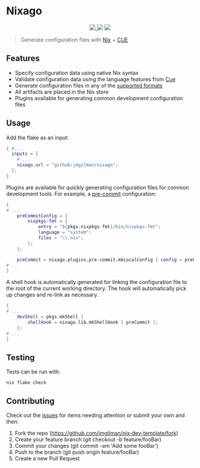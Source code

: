 # Nixago

<p align="center">
    <a href="https://github.com/jmgilman/nixago/actions/workflows/ci.yml">
        <img src="https://github.com/jmgilman/nixago/actions/workflows/ci.yml/badge.svg"/>
    </a>
    <img src="https://img.shields.io/github/license/jmgilman/nixago"/>
    <a href="https://builtwithnix.org">
        <img src="https://img.shields.io/badge/-Built%20with%20Nix-green">
    </a>
</p>

> Generate configuration files with [Nix][1] + [CUE][2]

## Features

- Specify configuration data using native Nix syntax
- Validate configuration data using the language features from [Cue][2]
- Generate configuration files in any of the [supported formats][3]
- All artifacts are placed in the Nix store
- Plugins available for generating common development configuration files

## Usage

Add the flake as an input:

```nix
{ #....
  inputs = {
    # ...
    nixago.url = "github:jmgilman/nixago";
  };
}
```

Plugins are available for quickly generating configuration files for common
development tools. For example, a [pre-commit][4] configuration:

```nix
{
# ...
    preCommitConfig = {
        nixpkgs-fmt = {
            entry = "${pkgs.nixpkgs-fmt}/bin/nixpkgs-fmt";
            language = "system";
            files = "\\.nix";
        };
    };

    preCommit = nixago.plugins.pre-commit.mkLocalConfig { config = preCommitConfig; };
# ...
}
```

A shell hook is automatically generated for linking the configuration file to
the root of the current working directory. The hook will automatically pick up
changes and re-link as necessary.

```nix
{
# ...
    devShell = pkgs.mkShell {
        shellHook = nixago.lib.mkShellHook [ preCommit ];
    };
# ...
}
```

## Testing

Tests can be run with:

```shell
nix flake check
```

## Contributing

Check out the [issues][5] for items needing attention or submit your own and
then:

1. Fork the repo (<https://github.com/jmgilman/nix-dev-template/fork>)
2. Create your feature branch (git checkout -b feature/fooBar)
3. Commit your changes (git commit -am 'Add some fooBar')
4. Push to the branch (git push origin feature/fooBar)
5. Create a new Pull Request

[1]: https://nixos.org/
[2]: https://cuelang.org/
[3]: https://cuelang.org/docs/integrations/
[4]: https://pre-commit.com/
[5]: https://github.com/jmgilman/nix-dev-template/issues
